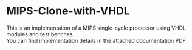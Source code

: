 # MIPS-Clone-with-VHDL

This is an implementaiton of a MIPS single-cycle processor using VHDL modules and test benches.</br>
You can find implementation details in the attached documentation PDF
